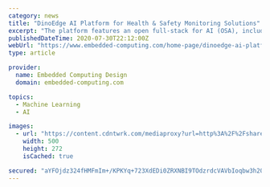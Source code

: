 ```yaml
---
category: news
title: "DinoEdge AI Platform for Health & Safety Monitoring Solutions"
excerpt: "The platform features an open full-stack for AI (OSA), including a powerful AI inference engine hardware, driver, API, compiler and optimization tools (AutoML, sparsity and low-bit quantization), support for open source frameworks. The Health & Safety ..."
publishedDateTime: 2020-07-30T22:12:00Z
webUrl: "https://www.embedded-computing.com/home-page/dinoedge-ai-platform-for-health-safety-monitoring-solutions"
type: article

provider:
  name: Embedded Computing Design
  domain: embedded-computing.com

topics:
  - Machine Learning
  - AI

images:
  - url: "https://content.cdntwrk.com/mediaproxy?url=http%3A%2F%2Fshare.opsy.st%2F5f233ed396b28-76219803_cover_design.jpg&size=1&version=1596145650&sig=7ea38959f2da1fe785f0d3b794759236&default=hubs%2Ftilebg-blogs.jpg"
    width: 500
    height: 272
    isCached: true

secured: "aYFOjdz324fHMFmIm+/KPKYq+723XdEDi0ZRXNBI9TOdzrdcVAVbIoqbw3h2Oa1TEQEXu4I/EQ28kCFnpY5+LKSEFrvijs0R3lex29WyM46Jj9s1Nrwg6IGqur4qVr7CplGCslsS1ABvBPtx+Mc+X7d24Nwm1BlTyTWphT/iq+Mo4RgZ3wPnRKbkR1SmZD3jZ0uf2I7KMEwO6WrD4upfqchkx+9I9Nv5p56bDl8E+Yl/JQVfbM33sZHge1i9c90zkWr3bv/q8bEJpip+O8CPKyxxbUvXmEq0OForCDzN4ZNQBX6QlUGEZQ25LC/CLh1LtmXQoCWFp+W0dbux5FQamA==;2BZaFMpLH5rtYnpwFom66Q=="
---
```


